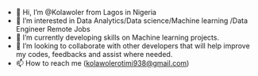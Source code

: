 - 👋 Hi, I’m @Kolawoler from Lagos in Nigeria
- 👀 I’m interested in Data Analytics/Data science/Machine learning /Data Engineer Remote Jobs
- 🌱 I’m currently developing skills on Machine learning projects.
- 💞️ I’m looking to collaborate with other developers that will help improve my codes, feedbacks and assist where needed.
- 📫 How to reach me (kolawolerotimi938@gmail.com)

<!---
Kolawoler/Kolawoler is a ✨ special ✨ repository because its `README.md` (this file) appears on your GitHub profile.
You can click the Preview link to take a look at your changes.
--->
